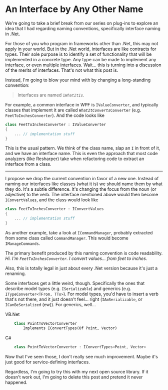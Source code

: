 # An Interface by Any Other Name

We're going to take a brief break from our series on plug-ins to explore an idea that I had regarding naming conventions, specifically interface naming in .Net.

For those of you who program in frameworks other than .Net, this may not apply in your world.  But in the .Net world, interfaces are like contracts for types.  Their sole purpose is to identify a set of functionality that will be implemented in a concrete type.  Any type can be made to implement any interface, or even multiple interfaces.  Wait... this is turning into a discussion of the merits of interfaces.  That's not what this post is.

Instead, I'm going to blow your mind with by changing a long-standing convention:

> Interfaces are named `I`*`WhatItIs`*.

For example, a common interface in WPF is `IValueConverter`, and typically classes that implement it are called *`WhatItConverts`*`Converter` (e.g. `FeetToInchesConverter`).  And the code looks like

```c#
class FeetToInchesConverter : IValueConverter
{
	... // implementation stuff
}
```

This is the usual pattern.  We think of the class name, slap an `I` in front of it, and we have an interface name.  This is even the approach that most code analyzers (like Resharper) take when refactoring code to extract an interface from a class.

---

I propose we drop the current convention in favor of a new one.  Instead of naming our interfaces like classes (what it is) we should name them by what they do.  It's a subtle difference.  It's changing the focus from the noun (or adjective) to the verb.  The interface mentioned above would then become `IConvertValues`, and the class would look like

```c#
class FeetToInchesConverter : IConvertValues
{
	... // implementation stuff
}
```

As another example, take a look at `ICommandManager`, probably extracted from some class called `CommandManager`.  This would become `IManageCommands`.

The primary benefit produced by this naming convention is code readability.  *Hi.  I'm `FeetToInchesConverter`.  I convert values... from feet to inches.*

Also, this is totally legal in just about every .Net version because it's just a renaming.

Some interfaces get a little weird, though.  Specifically the ones that describe model types (e.g. `ISerializable`) and generics (e.g. `ITypeConverter<TFrom, TTo>`).  For model types, you'd have to insert a verb that's not there, and it just doesn't feel... right (`IAmSerializable`,  or `ICanBeSerialized` (ew)).  For generics, well...

VB.<span></span>Net
```vb
	Class PointToVectorConverter
		Implements IConvertTypes(Of Point, Vector)
```

C#
```c#
	class PointToVectorConverter : IConvertTypes<Point, Vector>
```

Now that I've seen those, I don't really see much improvement. Maybe it's just good for service-defining interfaces.

Regardless, I'm going to try this with my next open source library.  If it doesn't work out, I'm going to delete this post and pretend it never happened.